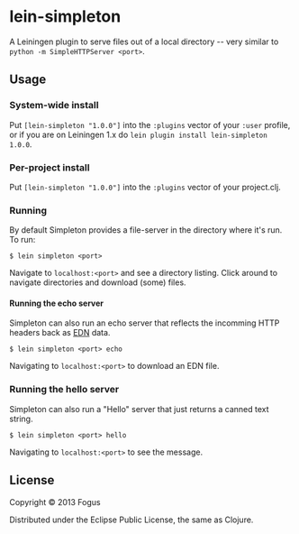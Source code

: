 # lein-simpleton

A Leiningen plugin to serve files out of a local directory -- very similar to `python -m SimpleHTTPServer <port>`.

## Usage

### System-wide install

Put `[lein-simpleton "1.0.0"]` into the `:plugins` vector of your
`:user` profile, or if you are on Leiningen 1.x do `lein plugin install lein-simpleton 1.0.0`.

### Per-project install

Put `[lein-simpleton "1.0.0"]` into the `:plugins` vector of your project.clj.

### Running

By default Simpleton provides a file-server in the directory where it's run.  To run:

    $ lein simpleton <port>

Navigate to `localhost:<port>` and see a directory listing.  Click around to navigate directories and download (some) files.

#### Running the echo server

Simpleton can also run an echo server that reflects the incomming HTTP headers back as [EDN](https://github.com/edn-format/edn) data.

    $ lein simpleton <port> echo

Navigating to `localhost:<port>` to download an EDN file.

### Running the hello server

Simpleton can also run a "Hello" server that just returns a canned text string.

    $ lein simpleton <port> hello

Navigating to `localhost:<port>` to see the message.

## License

Copyright © 2013 Fogus

Distributed under the Eclipse Public License, the same as Clojure.
